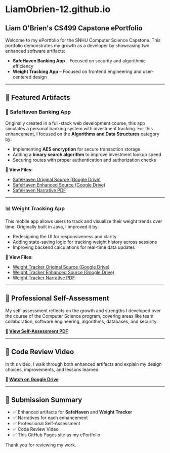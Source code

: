 # LiamObrien-12.github.io

## Liam O'Brien's CS499 Capstone ePortfolio

Welcome to my ePortfolio for the SNHU Computer Science Capstone. This portfolio demonstrates my growth as a developer by showcasing two enhanced software artifacts:

- **SafeHaven Banking App** – Focused on security and algorithmic efficiency
- **Weight Tracking App** – Focused on frontend engineering and user-centered design

---

## 📌 Featured Artifacts

### 🔐 SafeHaven Banking App
Originally created in a full-stack web development course, this app simulates a personal banking system with investment tracking. For this enhancement, I focused on the **Algorithms and Data Structures** category by:
- Implementing **AES encryption** for secure transaction storage
- Adding a **binary search algorithm** to improve investment lookup speed
- Securing routes with proper authentication and authorization checks

**🔗 View Files:**
- [SafeHaven Original Source (Google Drive)](https://drive.google.com/file/d/1j1oAGtdfJ7FOmhH9hYn7AQKos39OGnxR/view?usp=sharing)
- [SafeHaven Enhanced Source (Google Drive)](https://drive.google.com/file/d/1D96ZXTh9p2-NPLwC20AQcbCdCUOjYbng/view?usp=sharing)
- [SafeHaven Narrative PDF](https://docs.google.com/document/d/1MK5z82Z0lbW8Y3ioMms0DalGQ5UnWal_UFHIXoFLPqE/edit?usp=sharing)

---

### 📊 Weight Tracking App
This mobile app allows users to track and visualize their weight trends over time. Originally built in Java, I improved it by:
- Redesigning the UI for responsiveness and clarity
- Adding state-saving logic for tracking weight history across sessions
- Improving backend calculations for real-time data updates

**🔗 View Files:**
- [Weight Tracker Original Source (Google Drive)](https://drive.google.com/file/d/1788REsVJl513c6_gpbEZweU4XVbfzqMl/view?usp=sharing)
- [Weight Tracker Enhanced Source (Google Drive)](https://drive.google.com/file/d/1swZqF6oOdE99hVgHpVtOYWYn7zScw5Rl/view?usp=sharing)
- [Weight Tracker Narrative PDF](https://docs.google.com/document/d/1Eb5n4YXSyDwBokA6wAxxSyOL-xx59LyB7FyROc_o0dQ/edit?usp=sharing)

---

## 🧠 Professional Self-Assessment

My self-assessment reflects on the growth and strengths I developed over the course of the Computer Science program, covering areas like team collaboration, software engineering, algorithms, databases, and security.

**🔗 [View Self-Assessment PDF](https://docs.google.com/document/d/1687wr02oRif_F60VKx24kyajJye1JBwn4RzleJZzYzQ/edit?usp=sharing)**

---

## 🎥 Code Review Video

In this video, I walk through both enhanced artifacts and explain my design choices, improvements, and lessons learned.

**🔗 [Watch on Google Drive](https://drive.google.com/file/d/1O4QpKn2mKLhXRRdUrQ4F3bZff2cPoLFE/view?usp=sharing)**

---

## 📂 Submission Summary

- ✅ Enhanced artifacts for **SafeHaven** and **Weight Tracker**
- ✅ Narratives for each enhancement
- ✅ Professional Self-Assessment
- ✅ Code Review Video
- ✅ This GitHub Pages site as my ePortfolio

Thank you for reviewing my work.
